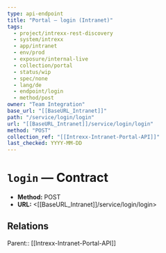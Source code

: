 ```yaml
---
type: api-endpoint
title: "Portal — login (Intranet)"
tags:
  - project/intrexx-rest-discovery
  - system/intrexx
  - app/intranet
  - env/prod
  - exposure/internal-live
  - collection/portal
  - status/wip
  - spec/none
  - lang/de
  - endpoint/login
  - method/post
owner: "Team Integration"
base_url: "[[BaseURL_Intranet]]"
path: "/service/login/login"
url: "[[BaseURL_Intranet]]/service/login/login"
method: "POST"
collection_ref: "[[Intrexx-Intranet-Portal-API]]"
last_checked: YYYY-MM-DD
---
```


# `login` — Contract
- **Method:** POST
- **URL:** <[[BaseURL_Intranet]]/service/login/login>

## Relations
Parent:: [[Intrexx-Intranet-Portal-API]]
